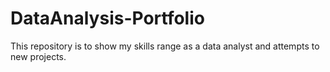 # DataAnalysis-Portfolio
This repository is to show my skills range as a data analyst and attempts to new projects.
